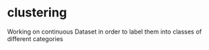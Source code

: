# clustering
Working on continuous Dataset in order to label them into classes of different categories
